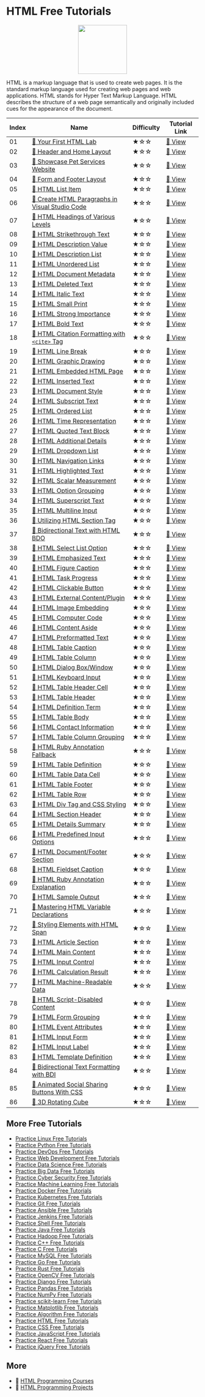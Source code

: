 # HTML Free Tutorials

<div align="center">
<img width="128px" src="https://file.labex.io/path/NrasuEoAvSam.png">
</div>

HTML is a markup language that is used to create web pages. It is the standard markup language used for creating web pages and web applications. HTML stands for Hyper Text Markup Language. HTML describes the structure of a web page semantically and originally included cues for the appearance of the document.

|   Index | Name                                                                                                                                 | Difficulty   | Tutorial Link                                                                                |
|---------|--------------------------------------------------------------------------------------------------------------------------------------|--------------|----------------------------------------------------------------------------------------------|
|      01 | [📖 Your First HTML Lab](https://labex.io/tutorials/html-your-first-html-lab-92740)                                                   | ★☆☆          | [🔗 View](https://labex.io/tutorials/html-your-first-html-lab-92740)                          |
|      02 | [📖 Header and Home Layout](https://labex.io/tutorials/html-header-and-home-layout-271712)                                            | ★☆☆          | [🔗 View](https://labex.io/tutorials/html-header-and-home-layout-271712)                      |
|      03 | [📖 Showcase Pet Services Website](https://labex.io/tutorials/html-showcase-pet-services-website-271713)                              | ★☆☆          | [🔗 View](https://labex.io/tutorials/html-showcase-pet-services-website-271713)               |
|      04 | [📖 Form and Footer Layout](https://labex.io/tutorials/html-form-and-footer-layout-271711)                                            | ★☆☆          | [🔗 View](https://labex.io/tutorials/html-form-and-footer-layout-271711)                      |
|      05 | [📖 HTML List Item](https://labex.io/tutorials/html-html-list-item-70788)                                                             | ★☆☆          | [🔗 View](https://labex.io/tutorials/html-html-list-item-70788)                               |
|      06 | [📖 Create HTML Paragraphs in Visual Studio Code](https://labex.io/tutorials/html-create-html-paragraphs-in-visual-studio-code-70813) | ★☆☆          | [🔗 View](https://labex.io/tutorials/html-create-html-paragraphs-in-visual-studio-code-70813) |
|      07 | [📖 HTML Headings of Various Levels](https://labex.io/tutorials/html-html-headings-of-various-levels-70769)                           | ★☆☆          | [🔗 View](https://labex.io/tutorials/html-html-headings-of-various-levels-70769)              |
|      08 | [📖 HTML Strikethrough Text](https://labex.io/tutorials/html-html-strikethrough-text-70841)                                           | ★☆☆          | [🔗 View](https://labex.io/tutorials/html-html-strikethrough-text-70841)                      |
|      09 | [📖 HTML Description Value](https://labex.io/tutorials/html-html-description-value-70734)                                             | ★☆☆          | [🔗 View](https://labex.io/tutorials/html-html-description-value-70734)                       |
|      10 | [📖 HTML Description List](https://labex.io/tutorials/html-html-description-list-70745)                                               | ★☆☆          | [🔗 View](https://labex.io/tutorials/html-html-description-list-70745)                        |
|      11 | [📖 HTML Unordered List](https://labex.io/tutorials/html-html-unordered-list-70875)                                                   | ★☆☆          | [🔗 View](https://labex.io/tutorials/html-html-unordered-list-70875)                          |
|      12 | [📖 HTML Document Metadata](https://labex.io/tutorials/html-html-document-metadata-70765)                                             | ★☆☆          | [🔗 View](https://labex.io/tutorials/html-html-document-metadata-70765)                       |
|      13 | [📖 HTML Deleted Text](https://labex.io/tutorials/html-html-deleted-text-70736)                                                       | ★☆☆          | [🔗 View](https://labex.io/tutorials/html-html-deleted-text-70736)                            |
|      14 | [📖 HTML Italic Text](https://labex.io/tutorials/html-html-italic-text-70773)                                                         | ★☆☆          | [🔗 View](https://labex.io/tutorials/html-html-italic-text-70773)                             |
|      15 | [📖 HTML Small Print](https://labex.io/tutorials/html-html-small-print-70835)                                                         | ★☆☆          | [🔗 View](https://labex.io/tutorials/html-html-small-print-70835)                             |
|      16 | [📖 HTML Strong Importance](https://labex.io/tutorials/html-html-strong-importance-70843)                                             | ★☆☆          | [🔗 View](https://labex.io/tutorials/html-html-strong-importance-70843)                       |
|      17 | [📖 HTML Bold Text](https://labex.io/tutorials/html-html-bold-text-70706)                                                             | ★☆☆          | [🔗 View](https://labex.io/tutorials/html-html-bold-text-70706)                               |
|      18 | [📖 HTML Citation Formatting with `<cite>` Tag](https://labex.io/tutorials/html-html-citation-formatting-with-cite-tag-70723)         | ★☆☆          | [🔗 View](https://labex.io/tutorials/html-html-citation-formatting-with-cite-tag-70723)       |
|      19 | [📖 HTML Line Break](https://labex.io/tutorials/html-html-line-break-70715)                                                           | ★☆☆          | [🔗 View](https://labex.io/tutorials/html-html-line-break-70715)                              |
|      20 | [📖 HTML Graphic Drawing](https://labex.io/tutorials/html-html-graphic-drawing-70719)                                                 | ★☆☆          | [🔗 View](https://labex.io/tutorials/html-html-graphic-drawing-70719)                         |
|      21 | [📖 HTML Embedded HTML Page](https://labex.io/tutorials/html-html-embedded-html-page-70775)                                           | ★☆☆          | [🔗 View](https://labex.io/tutorials/html-html-embedded-html-page-70775)                      |
|      22 | [📖 HTML Inserted Text](https://labex.io/tutorials/html-html-inserted-text-70781)                                                     | ★☆☆          | [🔗 View](https://labex.io/tutorials/html-html-inserted-text-70781)                           |
|      23 | [📖 HTML Document Style](https://labex.io/tutorials/html-html-document-style-70845)                                                   | ★☆☆          | [🔗 View](https://labex.io/tutorials/html-html-document-style-70845)                          |
|      24 | [📖 HTML Subscript Text](https://labex.io/tutorials/html-html-subscript-text-70847)                                                   | ★☆☆          | [🔗 View](https://labex.io/tutorials/html-html-subscript-text-70847)                          |
|      25 | [📖 HTML Ordered List](https://labex.io/tutorials/html-html-ordered-list-70806)                                                       | ★☆☆          | [🔗 View](https://labex.io/tutorials/html-html-ordered-list-70806)                            |
|      26 | [📖 HTML Time Representation](https://labex.io/tutorials/html-html-time-representation-70868)                                         | ★☆☆          | [🔗 View](https://labex.io/tutorials/html-html-time-representation-70868)                     |
|      27 | [📖 HTML Quoted Text Block](https://labex.io/tutorials/html-html-quoted-text-block-70714)                                             | ★☆☆          | [🔗 View](https://labex.io/tutorials/html-html-quoted-text-block-70714)                       |
|      28 | [📖 HTML Additional Details](https://labex.io/tutorials/html-html-additional-details-70738)                                           | ★☆☆          | [🔗 View](https://labex.io/tutorials/html-html-additional-details-70738)                      |
|      29 | [📖 HTML Dropdown List](https://labex.io/tutorials/html-html-dropdown-list-70833)                                                     | ★☆☆          | [🔗 View](https://labex.io/tutorials/html-html-dropdown-list-70833)                           |
|      30 | [📖 HTML Navigation Links](https://labex.io/tutorials/html-html-navigation-links-70800)                                               | ★☆☆          | [🔗 View](https://labex.io/tutorials/html-html-navigation-links-70800)                        |
|      31 | [📖 HTML Highlighted Text](https://labex.io/tutorials/html-html-highlighted-text-70796)                                               | ★☆☆          | [🔗 View](https://labex.io/tutorials/html-html-highlighted-text-70796)                        |
|      32 | [📖 HTML Scalar Measurement](https://labex.io/tutorials/html-html-scalar-measurement-70798)                                           | ★☆☆          | [🔗 View](https://labex.io/tutorials/html-html-scalar-measurement-70798)                      |
|      33 | [📖 HTML Option Grouping](https://labex.io/tutorials/html-html-option-grouping-70808)                                                 | ★☆☆          | [🔗 View](https://labex.io/tutorials/html-html-option-grouping-70808)                         |
|      34 | [📖 HTML Superscript Text](https://labex.io/tutorials/html-html-superscript-text-70851)                                               | ★☆☆          | [🔗 View](https://labex.io/tutorials/html-html-superscript-text-70851)                        |
|      35 | [📖 HTML Multiline Input](https://labex.io/tutorials/html-html-multiline-input-70860)                                                 | ★☆☆          | [🔗 View](https://labex.io/tutorials/html-html-multiline-input-70860)                         |
|      36 | [📖 Utilizing HTML Section Tag](https://labex.io/tutorials/html-utilizing-html-section-tag-70831)                                     | ★☆☆          | [🔗 View](https://labex.io/tutorials/html-utilizing-html-section-tag-70831)                   |
|      37 | [📖 Bidirectional Text with HTML BDO](https://labex.io/tutorials/html-bidirectional-text-with-html-bdo-70712)                         | ★☆☆          | [🔗 View](https://labex.io/tutorials/html-bidirectional-text-with-html-bdo-70712)             |
|      38 | [📖 HTML Select List Option](https://labex.io/tutorials/html-html-select-list-option-70810)                                           | ★☆☆          | [🔗 View](https://labex.io/tutorials/html-html-select-list-option-70810)                      |
|      39 | [📖 HTML Emphasized Text](https://labex.io/tutorials/html-html-emphasized-text-70749)                                                 | ★☆☆          | [🔗 View](https://labex.io/tutorials/html-html-emphasized-text-70749)                         |
|      40 | [📖 HTML Figure Caption](https://labex.io/tutorials/html-html-figure-caption-70757)                                                   | ★☆☆          | [🔗 View](https://labex.io/tutorials/html-html-figure-caption-70757)                          |
|      41 | [📖 HTML Task Progress](https://labex.io/tutorials/html-html-task-progress-70819)                                                     | ★☆☆          | [🔗 View](https://labex.io/tutorials/html-html-task-progress-70819)                           |
|      42 | [📖 HTML Clickable Button](https://labex.io/tutorials/html-html-clickable-button-70717)                                               | ★☆☆          | [🔗 View](https://labex.io/tutorials/html-html-clickable-button-70717)                        |
|      43 | [📖 HTML External Content/Plugin](https://labex.io/tutorials/html-html-external-content-plugin-70752)                                 | ★☆☆          | [🔗 View](https://labex.io/tutorials/html-html-external-content-plugin-70752)                 |
|      44 | [📖 HTML Image Embedding](https://labex.io/tutorials/html-html-image-embedding-70777)                                                 | ★☆☆          | [🔗 View](https://labex.io/tutorials/html-html-image-embedding-70777)                         |
|      45 | [📖 HTML Computer Code](https://labex.io/tutorials/html-html-computer-code-70725)                                                     | ★☆☆          | [🔗 View](https://labex.io/tutorials/html-html-computer-code-70725)                           |
|      46 | [📖 HTML Content Aside](https://labex.io/tutorials/html-html-content-aside-70703)                                                     | ★☆☆          | [🔗 View](https://labex.io/tutorials/html-html-content-aside-70703)                           |
|      47 | [📖 HTML Preformatted Text](https://labex.io/tutorials/html-html-preformatted-text-70817)                                             | ★☆☆          | [🔗 View](https://labex.io/tutorials/html-html-preformatted-text-70817)                       |
|      48 | [📖 HTML Table Caption](https://labex.io/tutorials/html-html-table-caption-70721)                                                     | ★☆☆          | [🔗 View](https://labex.io/tutorials/html-html-table-caption-70721)                           |
|      49 | [📖 HTML Table Column](https://labex.io/tutorials/html-html-table-column-70726)                                                       | ★☆☆          | [🔗 View](https://labex.io/tutorials/html-html-table-column-70726)                            |
|      50 | [📖 HTML Dialog Box/Window](https://labex.io/tutorials/html-html-dialog-box-window-70742)                                             | ★☆☆          | [🔗 View](https://labex.io/tutorials/html-html-dialog-box-window-70742)                       |
|      51 | [📖 HTML Keyboard Input](https://labex.io/tutorials/html-html-keyboard-input-70783)                                                   | ★☆☆          | [🔗 View](https://labex.io/tutorials/html-html-keyboard-input-70783)                          |
|      52 | [📖 HTML Table Header Cell](https://labex.io/tutorials/html-html-table-header-cell-70864)                                             | ★☆☆          | [🔗 View](https://labex.io/tutorials/html-html-table-header-cell-70864)                       |
|      53 | [📖 HTML Table Header](https://labex.io/tutorials/html-html-table-header-70866)                                                       | ★☆☆          | [🔗 View](https://labex.io/tutorials/html-html-table-header-70866)                            |
|      54 | [📖 HTML Definition Term](https://labex.io/tutorials/html-html-definition-term-70740)                                                 | ★☆☆          | [🔗 View](https://labex.io/tutorials/html-html-definition-term-70740)                         |
|      55 | [📖 HTML Table Body](https://labex.io/tutorials/html-html-table-body-70854)                                                           | ★☆☆          | [🔗 View](https://labex.io/tutorials/html-html-table-body-70854)                              |
|      56 | [📖 HTML Contact Information](https://labex.io/tutorials/html-html-contact-information-70701)                                         | ★☆☆          | [🔗 View](https://labex.io/tutorials/html-html-contact-information-70701)                     |
|      57 | [📖 HTML Table Column Grouping](https://labex.io/tutorials/html-html-table-column-grouping-70728)                                     | ★☆☆          | [🔗 View](https://labex.io/tutorials/html-html-table-column-grouping-70728)                   |
|      58 | [📖 HTML Ruby Annotation Fallback](https://labex.io/tutorials/html-html-ruby-annotation-fallback-70821)                               | ★☆☆          | [🔗 View](https://labex.io/tutorials/html-html-ruby-annotation-fallback-70821)                |
|      59 | [📖 HTML Table Definition](https://labex.io/tutorials/html-html-table-definition-70852)                                               | ★☆☆          | [🔗 View](https://labex.io/tutorials/html-html-table-definition-70852)                        |
|      60 | [📖 HTML Table Data Cell](https://labex.io/tutorials/html-html-table-data-cell-70856)                                                 | ★☆☆          | [🔗 View](https://labex.io/tutorials/html-html-table-data-cell-70856)                         |
|      61 | [📖 HTML Table Footer](https://labex.io/tutorials/html-html-table-footer-70862)                                                       | ★☆☆          | [🔗 View](https://labex.io/tutorials/html-html-table-footer-70862)                            |
|      62 | [📖 HTML Table Row](https://labex.io/tutorials/html-html-table-row-70872)                                                             | ★☆☆          | [🔗 View](https://labex.io/tutorials/html-html-table-row-70872)                               |
|      63 | [📖 HTML Div Tag and CSS Styling](https://labex.io/tutorials/html-html-div-tag-and-css-styling-70744)                                 | ★☆☆          | [🔗 View](https://labex.io/tutorials/html-html-div-tag-and-css-styling-70744)                 |
|      64 | [📖 HTML Section Header](https://labex.io/tutorials/html-html-section-header-70767)                                                   | ★☆☆          | [🔗 View](https://labex.io/tutorials/html-html-section-header-70767)                          |
|      65 | [📖 HTML Details Summary](https://labex.io/tutorials/html-html-details-summary-70849)                                                 | ★☆☆          | [🔗 View](https://labex.io/tutorials/html-html-details-summary-70849)                         |
|      66 | [📖 HTML Predefined Input Options](https://labex.io/tutorials/html-html-predefined-input-options-70732)                               | ★☆☆          | [🔗 View](https://labex.io/tutorials/html-html-predefined-input-options-70732)                |
|      67 | [📖 HTML Document/Footer Section](https://labex.io/tutorials/html-html-document-footer-section-70761)                                 | ★☆☆          | [🔗 View](https://labex.io/tutorials/html-html-document-footer-section-70761)                 |
|      68 | [📖 HTML Fieldset Caption](https://labex.io/tutorials/html-html-fieldset-caption-70786)                                               | ★☆☆          | [🔗 View](https://labex.io/tutorials/html-html-fieldset-caption-70786)                        |
|      69 | [📖 HTML Ruby Annotation Explanation](https://labex.io/tutorials/html-html-ruby-annotation-explanation-70823)                         | ★☆☆          | [🔗 View](https://labex.io/tutorials/html-html-ruby-annotation-explanation-70823)             |
|      70 | [📖 HTML Sample Output](https://labex.io/tutorials/html-html-sample-output-70827)                                                     | ★☆☆          | [🔗 View](https://labex.io/tutorials/html-html-sample-output-70827)                           |
|      71 | [📖 Mastering HTML Variable Declarations](https://labex.io/tutorials/html-mastering-html-variable-declarations-70879)                 | ★☆☆          | [🔗 View](https://labex.io/tutorials/html-mastering-html-variable-declarations-70879)         |
|      72 | [📖 Styling Elements with HTML Span](https://labex.io/tutorials/html-styling-elements-with-html-span-70839)                           | ★☆☆          | [🔗 View](https://labex.io/tutorials/html-styling-elements-with-html-span-70839)              |
|      73 | [📖 HTML Article Section](https://labex.io/tutorials/html-html-article-section-70702)                                                 | ★☆☆          | [🔗 View](https://labex.io/tutorials/html-html-article-section-70702)                         |
|      74 | [📖 HTML Main Content](https://labex.io/tutorials/html-html-main-content-70792)                                                       | ★☆☆          | [🔗 View](https://labex.io/tutorials/html-html-main-content-70792)                            |
|      75 | [📖 HTML Input Control](https://labex.io/tutorials/html-html-input-control-70779)                                                     | ★☆☆          | [🔗 View](https://labex.io/tutorials/html-html-input-control-70779)                           |
|      76 | [📖 HTML Calculation Result](https://labex.io/tutorials/html-html-calculation-result-70812)                                           | ★☆☆          | [🔗 View](https://labex.io/tutorials/html-html-calculation-result-70812)                      |
|      77 | [📖 HTML Machine-Readable Data](https://labex.io/tutorials/html-html-machine-readable-data-70730)                                     | ★☆☆          | [🔗 View](https://labex.io/tutorials/html-html-machine-readable-data-70730)                   |
|      78 | [📖 HTML Script-Disabled Content](https://labex.io/tutorials/html-html-script-disabled-content-70802)                                 | ★☆☆          | [🔗 View](https://labex.io/tutorials/html-html-script-disabled-content-70802)                 |
|      79 | [📖 HTML Form Grouping](https://labex.io/tutorials/html-html-form-grouping-70756)                                                     | ★☆☆          | [🔗 View](https://labex.io/tutorials/html-html-form-grouping-70756)                           |
|      80 | [📖 HTML Event Attributes](https://labex.io/tutorials/html-html-event-attributes-70754)                                               | ★☆☆          | [🔗 View](https://labex.io/tutorials/html-html-event-attributes-70754)                        |
|      81 | [📖 HTML Input Form](https://labex.io/tutorials/html-html-input-form-70763)                                                           | ★☆☆          | [🔗 View](https://labex.io/tutorials/html-html-input-form-70763)                              |
|      82 | [📖 HTML Input Label](https://labex.io/tutorials/html-html-input-label-70784)                                                         | ★☆☆          | [🔗 View](https://labex.io/tutorials/html-html-input-label-70784)                             |
|      83 | [📖 HTML Template Definition](https://labex.io/tutorials/html-html-template-definition-70858)                                         | ★☆☆          | [🔗 View](https://labex.io/tutorials/html-html-template-definition-70858)                     |
|      84 | [📖 Bidirectional Text Formatting with BDI](https://labex.io/tutorials/html-bidirectional-text-formatting-with-bdi-70710)             | ★☆☆          | [🔗 View](https://labex.io/tutorials/html-bidirectional-text-formatting-with-bdi-70710)       |
|      85 | [📖 Animated Social Sharing Buttons With CSS](https://labex.io/tutorials/css-animated-social-sharing-buttons-with-css-179618)         | ★☆☆          | [🔗 View](https://labex.io/tutorials/css-animated-social-sharing-buttons-with-css-179618)     |
|      86 | [📖 3D Rotating Cube](https://labex.io/tutorials/css-3d-rotating-cube-165641)                                                         | ★☆☆          | [🔗 View](https://labex.io/tutorials/css-3d-rotating-cube-165641)                             |

## More Free Tutorials

- [Practice Linux Free Tutorials](https://github.com/labex-labs/linux-free-tutorials)
- [Practice Python Free Tutorials](https://github.com/labex-labs/python-free-tutorials)
- [Practice DevOps Free Tutorials](https://github.com/labex-labs/devops-free-tutorials)
- [Practice Web Development Free Tutorials](https://github.com/labex-labs/web-development-free-tutorials)
- [Practice Data Science Free Tutorials](https://github.com/labex-labs/data-science-free-tutorials)
- [Practice Big Data Free Tutorials](https://github.com/labex-labs/bigdata-free-tutorials)
- [Practice Cyber Security Free Tutorials](https://github.com/labex-labs/cysec-free-tutorials)
- [Practice Machine Learning Free Tutorials](https://github.com/labex-labs/ml-free-tutorials)
- [Practice Docker Free Tutorials](https://github.com/labex-labs/docker-free-tutorials)
- [Practice Kubernetes Free Tutorials](https://github.com/labex-labs/kubernetes-free-tutorials)
- [Practice Git Free Tutorials](https://github.com/labex-labs/git-free-tutorials)
- [Practice Ansible Free Tutorials](https://github.com/labex-labs/ansible-free-tutorials)
- [Practice Jenkins Free Tutorials](https://github.com/labex-labs/jenkins-free-tutorials)
- [Practice Shell Free Tutorials](https://github.com/labex-labs/shell-free-tutorials)
- [Practice Java Free Tutorials](https://github.com/labex-labs/java-free-tutorials)
- [Practice Hadoop Free Tutorials](https://github.com/labex-labs/hadoop-free-tutorials)
- [Practice C++ Free Tutorials](https://github.com/labex-labs/cpp-free-tutorials)
- [Practice C Free Tutorials](https://github.com/labex-labs/c-free-tutorials)
- [Practice MySQL Free Tutorials](https://github.com/labex-labs/mysql-free-tutorials)
- [Practice Go Free Tutorials](https://github.com/labex-labs/go-free-tutorials)
- [Practice Rust Free Tutorials](https://github.com/labex-labs/rust-free-tutorials)
- [Practice OpenCV Free Tutorials](https://github.com/labex-labs/opencv-free-tutorials)
- [Practice Django Free Tutorials](https://github.com/labex-labs/django-free-tutorials)
- [Practice Pandas Free Tutorials](https://github.com/labex-labs/pandas-free-tutorials)
- [Practice NumPy Free Tutorials](https://github.com/labex-labs/numpy-free-tutorials)
- [Practice scikit-learn Free Tutorials](https://github.com/labex-labs/sklearn-free-tutorials)
- [Practice Matplotlib Free Tutorials](https://github.com/labex-labs/matplotlib-free-tutorials)
- [Practice Algorithm Free Tutorials](https://github.com/labex-labs/algorithm-free-tutorials)
- [Practice HTML Free Tutorials](https://github.com/labex-labs/html-free-tutorials)
- [Practice CSS Free Tutorials](https://github.com/labex-labs/css-free-tutorials)
- [Practice JavaScript Free Tutorials](https://github.com/labex-labs/javascript-free-tutorials)
- [Practice React Free Tutorials](https://github.com/labex-labs/react-free-tutorials)
- [Practice jQuery Free Tutorials](https://github.com/labex-labs/jquery-free-tutorials)


## More

- 🔗 [HTML Programming Courses](https://github.com/labex-labs/awesome-programming-courses)
- 🔗 [HTML Programming Projects](https://github.com/labex-labs/awesome-programming-projects)

